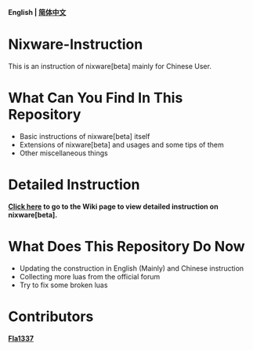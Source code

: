 **English | [简体中文](./README.md)**
# Nixware-Instruction
This is an instruction of nixware[beta] mainly for Chinese User.

# What Can You Find In This Repository
* Basic instructions of nixware[beta] itself
* Extensions of nixware[beta] and usages and some tips of them
* Other miscellaneous things

# Detailed Instruction

**[Click here](https://github.com/EPCN-fla/Nixware-Instruction/wiki/%5BEN%5D-Nixware-Instruction) to go to the Wiki page to view detailed instruction on nixware[beta].**

# What Does This Repository Do Now
* Updating the construction in English (Mainly) and Chinese instruction
* Collecting more luas from the official forum
* Try to fix some broken luas

# Contributors
**[Fla1337](https://github.com/EPCN-fla)**
